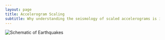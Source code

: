 ```yaml
---
layout: page
title: Accelerogram Scaling
subtitle: Why understanding the seismology of scaled accelerograms is important for Earthquake Engineering?
---
```


![Schematic of Earthquakes](https://octodex.github.com/images/yaktocat.png)


